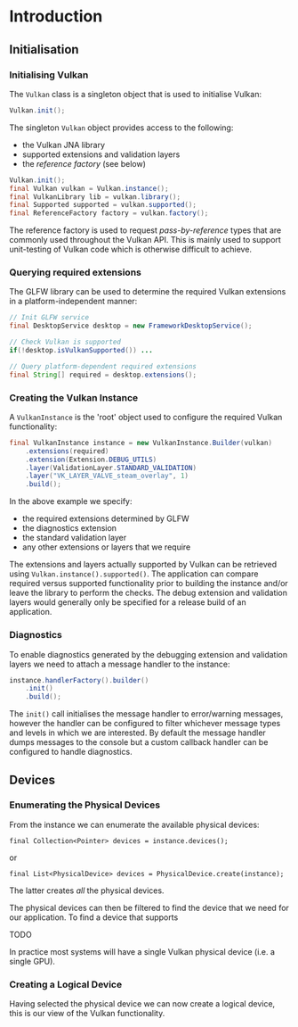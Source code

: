 # Introduction

## Initialisation

### Initialising Vulkan

The `Vulkan` class is a singleton object that is used to initialise Vulkan:

```java
Vulkan.init();
```

The singleton `Vulkan` object provides access to the following:
* the Vulkan JNA library
* supported extensions and validation layers
* the _reference factory_ (see below)

```java
Vulkan.init();
final Vulkan vulkan = Vulkan.instance();
final VulkanLibrary lib = vulkan.library();
final Supported supported = vulkan.supported();
final ReferenceFactory factory = vulkan.factory();
```

The reference factory is used to request _pass-by-reference_ types that are commonly used throughout the Vulkan API.
This is mainly used to support unit-testing of Vulkan code which is otherwise difficult to achieve.

### Querying required extensions

The GLFW library can be used to determine the required Vulkan extensions in a platform-independent manner:

```java
// Init GLFW service
final DesktopService desktop = new FrameworkDesktopService();

// Check Vulkan is supported
if(!desktop.isVulkanSupported()) ...

// Query platform-dependent required extensions
final String[] required = desktop.extensions();
```

### Creating the Vulkan Instance

A `VulkanInstance` is the 'root' object used to configure the required Vulkan functionality:

```java
final VulkanInstance instance = new VulkanInstance.Builder(vulkan)
	.extensions(required)
	.extension(Extension.DEBUG_UTILS)
	.layer(ValidationLayer.STANDARD_VALIDATION)
	.layer("VK_LAYER_VALVE_steam_overlay", 1)
	.build();
```

In the above example we specify:
* the required extensions determined by GLFW
* the diagnostics extension
* the standard validation layer
* any other extensions or layers that we require

The extensions and layers actually supported by Vulkan can be retrieved using `Vulkan.instance().supported()`.
The application can compare required versus supported functionality prior to building the instance and/or leave the library to perform the checks.
The debug extension and validation layers would generally only be specified for a release build of an application.

### Diagnostics

To enable diagnostics generated by the debugging extension and validation layers we need to attach a message handler to the instance:

```java
instance.handlerFactory().builder()
	.init()
	.build();
```

The `init()` call initialises the message handler to error/warning messages, however the handler can be configured to filter whichever message types and levels in which we are interested.
By default the message handler dumps messages to the console but a custom callback handler can be configured to handle diagnostics. 

## Devices

### Enumerating the Physical Devices

From the instance we can enumerate the available physical devices:

```
final Collection<Pointer> devices = instance.devices();
```

or

```
final List<PhysicalDevice> devices = PhysicalDevice.create(instance);
```

The latter creates _all_ the physical devices.

The physical devices can then be filtered to find the device that we need for our application.
To find a device that supports

TODO

In practice most systems will have a single Vulkan physical device (i.e. a single GPU).

### Creating a Logical Device

Having selected the physical device we can now create a logical device, this is our view of the Vulkan functionality.

 

